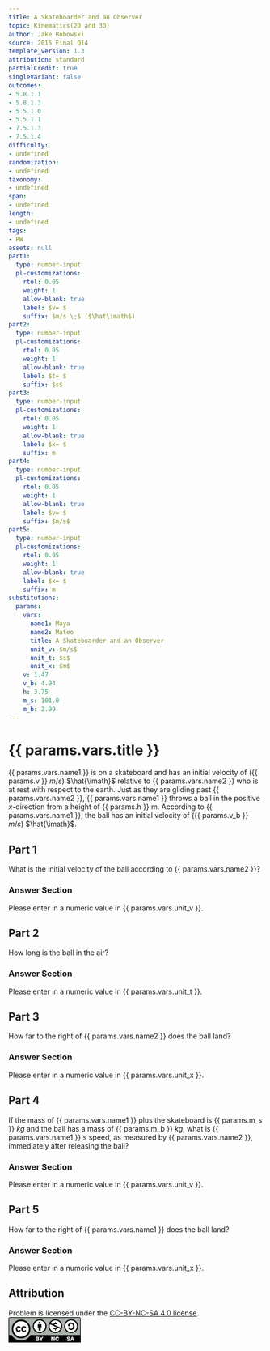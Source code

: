 ```yaml
---
title: A Skateboarder and an Observer
topic: Kinematics(2D and 3D)
author: Jake Bobowski
source: 2015 Final Q14
template_version: 1.3
attribution: standard
partialCredit: true
singleVariant: false
outcomes:
- 5.8.1.1
- 5.8.1.3
- 5.5.1.0
- 5.5.1.1
- 7.5.1.3
- 7.5.1.4
difficulty:
- undefined
randomization:
- undefined
taxonomy:
- undefined
span:
- undefined
length:
- undefined
tags:
- PW
assets: null
part1:
  type: number-input
  pl-customizations:
    rtol: 0.05
    weight: 1
    allow-blank: true
    label: $v= $
    suffix: $m/s \;$ ($\hat\imath$)
part2:
  type: number-input
  pl-customizations:
    rtol: 0.05
    weight: 1
    allow-blank: true
    label: $t= $
    suffix: $s$
part3:
  type: number-input
  pl-customizations:
    rtol: 0.05
    weight: 1
    allow-blank: true
    label: $x= $
    suffix: m
part4:
  type: number-input
  pl-customizations:
    rtol: 0.05
    weight: 1
    allow-blank: true
    label: $v= $
    suffix: $m/s$
part5:
  type: number-input
  pl-customizations:
    rtol: 0.05
    weight: 1
    allow-blank: true
    label: $x= $
    suffix: m
substitutions:
  params:
    vars:
      name1: Maya
      name2: Mateo
      title: A Skateboarder and an Observer
      unit_v: $m/s$
      unit_t: $s$
      unit_x: $m$
    v: 1.47
    v_b: 4.94
    h: 3.75
    m_s: 101.0
    m_b: 2.99
---
```

# {{ params.vars.title }}
{{ params.vars.name1 }}  is  on  a  skateboard  and  has  an  initial  velocity  of  ({{ params.v }} $m/s$) $\hat{\imath}$ relative  to  {{ params.vars.name2 }}  who  is at rest with respect to the earth.  Just as they are gliding past {{ params.vars.name2 }},  {{ params.vars.name1 }} throws a ball in the positive $x$-direction from a height of {{ params.h }} m.  According to {{ params.vars.name1 }}, the ball has an initial velocity of ({{ params.v_b }} $m/s$) $\hat{\imath}$.

## Part 1

What is the initial velocity of the ball according to {{ params.vars.name2 }}?

### Answer Section

Please enter in a numeric value in {{ params.vars.unit_v }}.

## Part 2

How long is the ball in the air?

### Answer Section

Please enter in a numeric value in {{ params.vars.unit_t }}.

## Part 3

How far to the right of {{ params.vars.name2 }} does the ball land?

### Answer Section

Please enter in a numeric value in {{ params.vars.unit_x }}.

## Part 4

If the mass of {{ params.vars.name1 }} plus the skateboard is {{ params.m_s }} $kg$ and the ball has a mass of {{ params.m_b }} $kg$, what is {{ params.vars.name1 }}'s speed, as measured by {{ params.vars.name2 }}, immediately after releasing the ball?

### Answer Section

Please enter in a numeric value in {{ params.vars.unit_v }}.

## Part 5

How far to the right of {{ params.vars.name1 }} does the ball land?

### Answer Section

Please enter in a numeric value in {{ params.vars.unit_x }}.

## Attribution

Problem is licensed under the [CC-BY-NC-SA 4.0 license](https://creativecommons.org/licenses/by-nc-sa/4.0/).<br> ![The Creative Commons 4.0 license requiring attribution-BY, non-commercial-NC, and share-alike-SA license.](https://raw.githubusercontent.com/firasm/bits/master/by-nc-sa.png)
